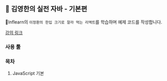 ## 📖 김영한의 실전 자바 - 기본편

🍃Inflearn의 `이정환의 한입 크기로 잘라 먹는 리액트`를 학습하며 예제 코드를 작성합니다.

[강의 링크](https://www.inflearn.com/course/%ED%95%9C%EC%9E%85-%EB%A6%AC%EC%95%A1%ED%8A%B8/dashboard)

### 사용 툴


### 목차

1. JavaScript 기본
